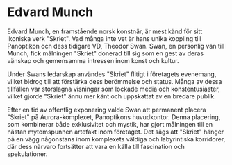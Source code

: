 # Edvard Munch

Edvard Munch, en framstående norsk konstnär, är mest känd för sitt ikoniska verk "Skriet". Vad många inte vet är hans unika koppling till Panoptikon och dess tidigare VD, Theodor Swan. Swan, en personlig vän till Munch, fick målningen "Skriet" donerad till sig som en gest av deras vänskap och gemensamma intressen inom konst och kultur.

Under Swans ledarskap användes "Skriet" flitigt i företagets evenemang, vilket bidrog till att förstärka dess berömmelse och status. Många av dessa tillfällen var storslagna visningar som lockade media och konstentusiaster, vilket gjorde "Skriet" ännu mer känt och uppskattat av en bredare publik.

Efter en tid av offentlig exponering valde Swan att permanent placera "Skriet" på Aurora-komplexet, Panoptikons huvudkontor. Denna placering, som kombinerar både exklusivitet och mystik, har gjort målningen till en nästan mytomspunnen artefakt inom företaget. Det sägs att "Skriet" hänger på en vägg någonstans inom komplexets väldiga och labyrintiska korridorer, där dess närvaro fortsätter att vara en källa till fascination och spekulationer.

